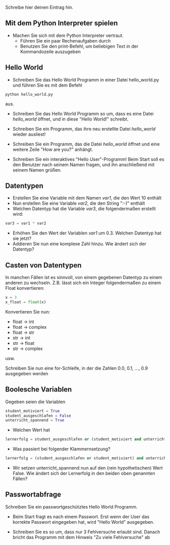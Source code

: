 <!-- 
.. title: 1 - Grundlagen: Übung
.. slug: 1-grundlagen-uebung
.. date: 2017-04-01 11:13:28 UTC+02:00
.. tags: 
.. category: 
.. link: 
.. description: 
.. type: text
.. author: Gabriel Kabbe
-->

Schreibe hier deinen Eintrag hin.
## Mit dem Python Interpreter spielen

  * Machen Sie sich mit dem Python Interpreter vertraut. 
    * Führen Sie ein paar Rechenaufgaben durch
    * Benutzen Sie den print-Befehl, um beliebigen Text in der Kommandozeile auszugeben

## Hello World

* Schreiben Sie das Hello World Programm in einer Datei hello_world.py und führen Sie es mit dem Befehl
    
```
python hello_world.py
```
  
  aus.

* Schreiben Sie das Hello World Programm so um, dass es eine Datei _hello_world_ öffnet, und in diese "Hello World!" schreibt.

* Schreiben Sie ein Programm, das ihre neu erstellte Datei _hello_world_ wieder ausliest!

* Schreiben Sie ein Programm, das die Datei _hello_world_ öffnet und eine weitere Zeile "How are you?" anhängt. 

* Schreiben Sie ein interaktives "Hello User"-Programm! Beim Start soll es den Benutzer nach seinem Namen fragen, und ihn anschließend mit seinem Namen grüßen.

## Datentypen

* Erstellen Sie eine Variable mit dem Namen _var1_, die den Wert 10 enthält
* Nun erstellen Sie eine Variable _var2_, die den String ":-)" enthält
* Welchen Datentyp hat die Variable _var3_, die folgendermaßen erstellt wird: 
    
```python
var3 = var1 * var2

```

* Erhöhen Sie den Wert der Variablen _var1_ um 0.3. Welchen Datentyp hat sie jetzt?
* Addieren Sie nun eine komplexe Zahl hinzu. Wie ändert sich der Datentyp?

## Casten von Datentypen

In manchen Fällen ist es sinnvoll, von einem gegebenen Datentyp zu einem anderen zu wechseln.
Z.B. lässt sich ein Integer folgendermaßen zu einem Float konvertieren:

```python
x = 3
x_float = float(x)
```

Konvertieren Sie nun:

* float -> int
* float -> complex
* float -> str
* str -> int
* str -> float
* str -> complex

usw.

Schreiben Sie nun eine for-Schleife, in der die Zahlen 0.0, 0.1, ..., 0.9 ausgegeben werden

## Boolesche Variablen
  
Gegeben seien die Variablen

```python
student_motiviert = True
student_ausgeschlafen = False
unterricht_spannend = True
```

* Welchen Wert hat 

```python
lernerfolg = student_ausgeschlafen or (student_motiviert and unterricht_spannend)
```

* Was passiert bei folgender Klammernsetzung?

```python
lernerfolg = (student_ausgeschlafen or student_motiviert) and unterricht_spannend
```

* Wir setzen unterricht_spannend nun auf den (rein hypothetischen) Wert False. Wie ändert sich der Lernerfolg in den beiden oben genannten Fällen?


## Passwortabfrage

Schreiben Sie ein passwortgeschütztes Hello World Programm.

* Beim Start fragt es nach einem Passwort. Erst wenn der User das korrekte Passwort eingegeben hat, wird "Hello World" ausgegeben.

* Schreiben Sie es so um, dass nur 3 Fehlversuche erlaubt sind. Danach bricht das Programm mit dem Hinweis "Zu viele Fehlversuche" ab

